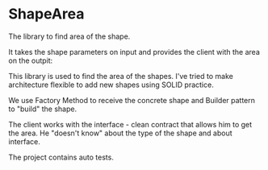# ShapeArea
The library to find area of the shape. 

It takes the shape parameters on input and provides the client with the area on the outpit:


This library is used to find the area of the shapes. I've tried to make architecture flexible to add new shapes using SOLID practice. 

We use Factory Method to receive the concrete shape and Builder pattern to "build" the shape. 

The client works with the interface - clean contract that allows him to get the area. He "doesn't know" about the type of the shape and about interface.

The project contains auto tests.
